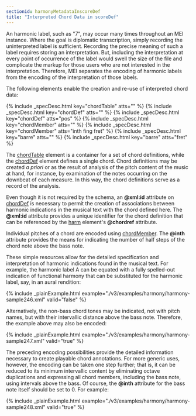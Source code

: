 ```yaml
---
sectionid: harmonyMetadataInscoreDef
title: "Interpreted Chord Data in scoreDef"
---
```




An harmonic label, such as "7", may occur many times throughout an MEI instance. Where
the
goal is diplomatic transcription, simply recording the uninterpreted label is sufficient.
Recording the precise meaning of such a label requires storing an interpretation.
But,
including the interpretation at every point of occurrence of the label would swell
the size
of the file and complicate the markup for those users who are not interested in the
interpretation. Therefore, MEI separates the encoding of harmonic labels from the
encoding
of the interpretation of those labels.

The following elements enable the creation and re-use of interpreted chord data:



{% include _specDesc.html key="chordTable" atts="" %}
{% include _specDesc.html key="chordDef" atts="" %}
{% include _specDesc.html key="chordDef" atts="pos" %}
{% include _specDesc.html key="chordMember" atts="" %}
{% include _specDesc.html key="chordMember" atts="inth fing fret" %}
{% include _specDesc.html key="barre" atts="" %}
{% include _specDesc.html key="barre" atts="fret" %}



The <a class="link_odd_elementSpec" href="/v3/elements/chordTable">chordTable</a> element is a container for a set of chord definitions,
while the 
<a class="link_odd_elementSpec" href="/v3/elements/chordDef">chordDef</a> element defines a single chord. Chord definitions
may be created *a priori* or as the result of analysis of the pitch content
of the music at hand, for instance, by examination of the notes occurring on the downbeat
of
each measure. In this way, the chord definitions serve as a record of the analysis.

Even though it is not required by the schema, an **@xml:id** attribute on 
<a class="link_odd_elementSpec" href="/v3/elements/chordDef">chordDef</a> is necessary to permit the creation of associations between
harmonic indications in the musical text with the chord defined here. The **@xml:id**
attribute provides a unique identifier for the chord definition that can be referenced
by
the 
<a class="link_odd_elementSpec" href="/v3/elements/harm">harm</a> element's **@chordref** attribute.

Individual pitches of a chord are encoded using 
<a class="link_odd_elementSpec" href="/v3/elements/chordMember">chordMember</a>. The
**@inth** attribute provides the means for indicating the number of half steps of
the chord note above the bass note.

These simple resources allow for the detailed specification and interpretation of
harmonic
indications found in the musical text. For example, the harmonic label 
<span class="q">A</span> can be
equated with a fully spelled-out indication of functional harmony that can be substituted
for the harmonic label, say, in an aural rendition:

{% include _plainExample.html example="./v3/examples/harmony/harmony-sample246.xml" valid="false" %}


Alternatively, the non-bass chord tones may be indicated, not with pitch names, but
with
their intervallic distance above the bass note. Therefore, the example above may also
be
encoded:

{% include _plainExample.html example="./v3/examples/harmony/harmony-sample247.xml" valid="true" %}


The preceding encoding possibilities provide the detailed information necessary to
create
playable chord annotations. For more generic uses, however, the encoding can be taken
one
step further; that is, it can be reduced to its minimum intervallic content by eliminating
octave duplications and expressing all chord members, including the bass note, using
intervals above the bass. Of course, the **@inth** attribute for the bass note itself
should be set to 
<span class="q">0</span>. For example:

{% include _plainExample.html example="./v3/examples/harmony/harmony-sample248.xml" valid="true" %}

